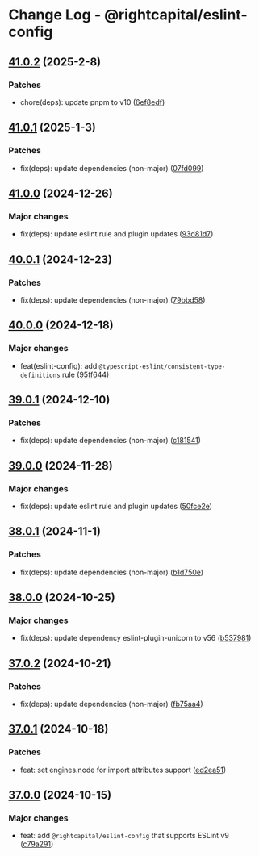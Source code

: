# Change Log - @rightcapital/eslint-config

<!-- This log was last generated on Sat, 08 Feb 2025 06:04:37 GMT and should not be manually modified. -->

<!-- Start content -->

## [41.0.2](https://github.com/RightCapitalHQ/frontend-style-guide/tree/%40rightcapital%2Feslint-config_v41.0.2) (2025-2-8)

### Patches

- chore(deps): update pnpm to v10 ([6ef8edf](https://github.com/RightCapitalHQ/frontend-style-guide/commit/6ef8edfde43887f752c0d70d55a16020db388f67))

## [41.0.1](https://github.com/RightCapitalHQ/frontend-style-guide/tree/%40rightcapital%2Feslint-config_v41.0.1) (2025-1-3)

### Patches

- fix(deps): update dependencies (non-major) ([07fd099](https://github.com/RightCapitalHQ/frontend-style-guide/commit/07fd099e85c42db9181b58783dc1158c2e842d03))

## [41.0.0](https://github.com/RightCapitalHQ/frontend-style-guide/tree/%40rightcapital%2Feslint-config_v41.0.0) (2024-12-26)

### Major changes

- fix(deps): update eslint rule and plugin updates ([93d81d7](https://github.com/RightCapitalHQ/frontend-style-guide/commit/93d81d7b4467c6539f1f08b114ee294032184496))

## [40.0.1](https://github.com/RightCapitalHQ/frontend-style-guide/tree/%40rightcapital%2Feslint-config_v40.0.1) (2024-12-23)

### Patches

- fix(deps): update dependencies (non-major) ([79bbd58](https://github.com/RightCapitalHQ/frontend-style-guide/commit/79bbd58c021884ff5d7f8b5c433f57d1fc4c4fe5))

## [40.0.0](https://github.com/RightCapitalHQ/frontend-style-guide/tree/%40rightcapital%2Feslint-config_v40.0.0) (2024-12-18)

### Major changes

- feat(eslint-config): add `@typescript-eslint/consistent-type-definitions` rule ([95ff644](https://github.com/RightCapitalHQ/frontend-style-guide/commit/95ff6447f4e27dfea9f8d97757f1ff0e3c8111f7))

## [39.0.1](https://github.com/RightCapitalHQ/frontend-style-guide/tree/%40rightcapital%2Feslint-config_v39.0.1) (2024-12-10)

### Patches

- fix(deps): update dependencies (non-major) ([c181541](https://github.com/RightCapitalHQ/frontend-style-guide/commit/c1815412203f6b201bbcd236adab098ec3b44850))

## [39.0.0](https://github.com/RightCapitalHQ/frontend-style-guide/tree/%40rightcapital%2Feslint-config_v39.0.0) (2024-11-28)

### Major changes

- fix(deps): update eslint rule and plugin updates ([50fce2e](https://github.com/RightCapitalHQ/frontend-style-guide/commit/50fce2e657c8e7db4a5b9e4b096ec6c38418c5e3))

## [38.0.1](https://github.com/RightCapitalHQ/frontend-style-guide/tree/%40rightcapital%2Feslint-config_v38.0.1) (2024-11-1)

### Patches

- fix(deps): update dependencies (non-major) ([b1d750e](https://github.com/RightCapitalHQ/frontend-style-guide/commit/b1d750e049489a1712711cea70eeb76c9e730953))

## [38.0.0](https://github.com/RightCapitalHQ/frontend-style-guide/tree/%40rightcapital%2Feslint-config_v38.0.0) (2024-10-25)

### Major changes

- fix(deps): update dependency eslint-plugin-unicorn to v56 ([b537981](https://github.com/RightCapitalHQ/frontend-style-guide/commit/b5379814fd92eeb676a7a9357000648d2758344a))

## [37.0.2](https://github.com/RightCapitalHQ/frontend-style-guide/tree/%40rightcapital%2Feslint-config_v37.0.2) (2024-10-21)

### Patches

- fix(deps): update dependencies (non-major) ([fb75aa4](https://github.com/RightCapitalHQ/frontend-style-guide/commit/fb75aa4f31c9f7d674a9914aaaadc2578d96dc5c))

## [37.0.1](https://github.com/RightCapitalHQ/frontend-style-guide/tree/%40rightcapital%2Feslint-config_v37.0.1) (2024-10-18)

### Patches

- feat: set engines.node for import attributes support ([ed2ea51](https://github.com/RightCapitalHQ/frontend-style-guide/commit/ed2ea51af6396655e643181c62a7458adc0e9a31))

## [37.0.0](https://github.com/RightCapitalHQ/frontend-style-guide/tree/%40rightcapital%2Feslint-config_v37.0.0) (2024-10-15)

### Major changes

- feat: add `@rightcapital/eslint-config` that supports ESLint v9 ([c79a291](https://github.com/RightCapitalHQ/frontend-style-guide/commit/c79a291edc76c7801ff3e6b9729d7ef633921b93))
